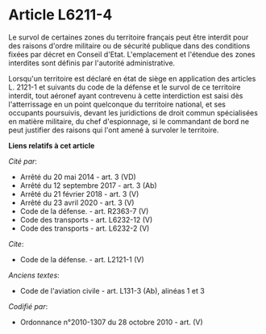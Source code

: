 # Article L6211-4

Le survol de certaines zones du territoire français peut être interdit pour des raisons d'ordre militaire ou de sécurité
publique dans des conditions fixées par décret en Conseil d'Etat. L'emplacement et l'étendue des zones interdites sont
définis par l'autorité administrative. 

Lorsqu'un territoire est déclaré en état de siège en application des articles L. 2121-1 et suivants du code de la défense et
le survol de ce territoire interdit, tout aéronef ayant contrevenu à cette interdiction est saisi dès l'atterrissage en un
point quelconque du territoire national, et ses occupants poursuivis, devant les juridictions de droit commun spécialisées en
matière militaire, du chef d'espionnage, si le commandant de bord ne peut justifier des raisons qui l'ont amené à survoler le
territoire.

**Liens relatifs à cet article**

_Cité par_:

  - Arrêté du 20 mai 2014 - art. 3 (VD)
  - Arrêté du 12 septembre 2017 - art. 3 (Ab)
  - Arrêté du 21 février 2018 - art. 3 (V)
  - Arrêté du 23 avril 2020 - art. 3 (V)
  - Code de la défense. - art. R2363-7 (V)
  - Code des transports - art. L6232-12 (V)
  - Code des transports - art. L6232-2 (V)

_Cite_:

  - Code de la défense. - art. L2121-1 (V)

_Anciens textes_:

  - Code de l'aviation civile - art. L131-3 (Ab), alinéas 1 et 3

_Codifié par_:

  - Ordonnance n°2010-1307 du 28 octobre 2010 - art. (V)

